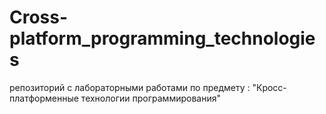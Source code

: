 # Cross-platform_programming_technologies
репозиторий с лабораторными работами по предмету : "Кросс-платформенные технологии программирования"
